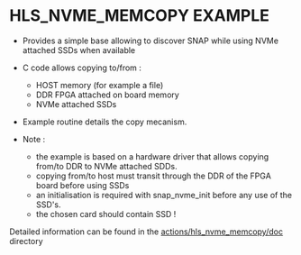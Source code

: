 # HLS_NVME_MEMCOPY EXAMPLE

* Provides a simple base allowing to discover SNAP while using NVMe attached SSDs when available
* C code allows copying to/from :
  * HOST memory (for example a file)
  * DDR FPGA attached on board memory
  * NVMe attached SSDs
* Example routine details the copy mecanism.

* Note :
  * the example is based on a hardware driver that allows copying from/to DDR to NVMe attached SDDs.
  * copying from/to host must transit through the DDR of the FPGA board before using SSDs
  * an initialisation is required with snap_nvme_init before any use of the SSD's.
  * the chosen card should contain SSD !

Detailed information can be found in the [actions/hls_nvme_memcopy/doc](./doc) directory
